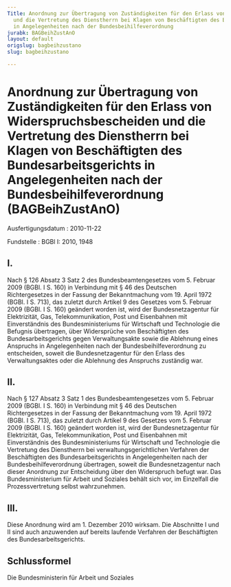 ```yaml
---
Title: Anordnung zur Übertragung von Zuständigkeiten für den Erlass von Widerspruchsbescheiden
  und die Vertretung des Dienstherrn bei Klagen von Beschäftigten des Bundesarbeitsgerichts
  in Angelegenheiten nach der Bundesbeihilfeverordnung
jurabk: BAGBeihZustAnO
layout: default
origslug: bagbeihzustano
slug: bagbeihzustano

---
```


# Anordnung zur Übertragung von Zuständigkeiten für den Erlass von Widerspruchsbescheiden und die Vertretung des Dienstherrn bei Klagen von Beschäftigten des Bundesarbeitsgerichts in Angelegenheiten nach der Bundesbeihilfeverordnung (BAGBeihZustAnO)

Ausfertigungsdatum
:   2010-11-22

Fundstelle
:   BGBl I: 2010, 1948

## I.

Nach § 126 Absatz 3 Satz 2 des Bundesbeamtengesetzes vom 5. Februar
2009 (BGBl. I S. 160) in Verbindung mit § 46 des Deutschen
Richtergesetzes in der Fassung der Bekanntmachung vom 19. April 1972
(BGBl. I S. 713), das zuletzt durch Artikel 9 des Gesetzes vom 5.
Februar 2009 (BGBl. I S. 160) geändert worden ist, wird der
Bundesnetzagentur für Elektrizität, Gas, Telekommunikation, Post und
Eisenbahnen mit Einverständnis des Bundesministeriums für Wirtschaft
und Technologie die Befugnis übertragen, über Widersprüche von
Beschäftigten des Bundesarbeitsgerichts gegen Verwaltungsakte sowie
die Ablehnung eines Anspruchs in Angelegenheiten nach der
Bundesbeihilfeverordnung zu entscheiden, soweit die Bundesnetzagentur
für den Erlass des Verwaltungsaktes oder die Ablehnung des Anspruchs
zuständig war.

## II.

Nach § 127 Absatz 3 Satz 1 des Bundesbeamtengesetzes vom 5. Februar
2009 (BGBl. I S. 160) in Verbindung mit § 46 des Deutschen
Richtergesetzes in der Fassung der Bekanntmachung vom 19. April 1972
(BGBl. I S. 713), das zuletzt durch Artikel 9 des Gesetzes vom 5.
Februar 2009 (BGBl. I S. 160) geändert worden ist, wird der
Bundesnetzagentur für Elektrizität, Gas, Telekommunikation, Post und
Eisenbahnen mit Einverständnis des Bundesministeriums für Wirtschaft
und Technologie die Vertretung des Dienstherrn bei
verwaltungsgerichtlichen Verfahren der Beschäftigten des
Bundesarbeitsgerichts in Angelegenheiten nach der
Bundesbeihilfeverordnung übertragen, soweit die Bundesnetzagentur nach
dieser Anordnung zur Entscheidung über den Widerspruch befugt war. Das
Bundesministerium für Arbeit und Soziales behält sich vor, im
Einzelfall die Prozessvertretung selbst wahrzunehmen.

## III.

Diese Anordnung wird am 1. Dezember 2010 wirksam. Die Abschnitte I und
II sind auch anzuwenden auf bereits laufende Verfahren der
Beschäftigten des Bundesarbeitsgerichts.

## Schlussformel

Die Bundesministerin für Arbeit und Soziales

